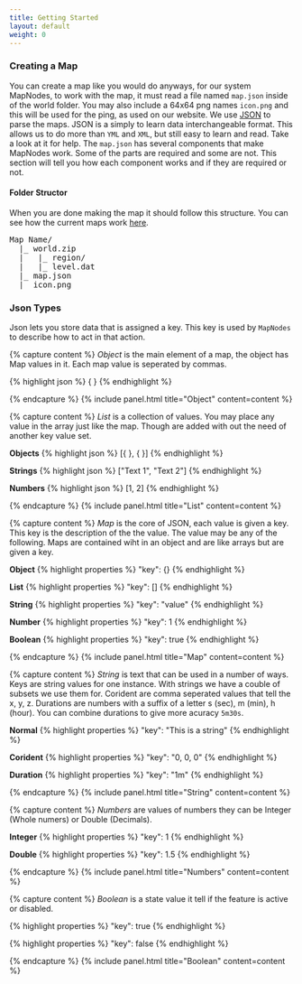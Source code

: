 ```yaml
---
title: Getting Started
layout: default
weight: 0
---
```


### Creating a Map
You can create a map like you would do anyways, for our system MapNodes, to work with the map, it must read a file named `map.json` inside of the world folder. You may also include a 64x64 png names `icon.png` and this will be used for the ping, as used on our website. We use <a href="http://www.json.org/" target="_blank">JSON</a> to parse the maps. JSON is a simply to learn data interchangeable format. This allows us to do more than `YML` and `XML`, but still easy to learn and read. Take a look at it for help. The `map.json` has several components that make MapNodes work. Some of the parts are required and some are not. This section will tell you
how each component works and if they are required or not.

#### Folder Structor
When you are done making the map it should follow this structure. You can see how
the current maps work <a href="https://maps.year4000.net/" target="_blank">here</a>.

<pre>
Map Name/
  |_ world.zip
  |   |_ region/
  |   |_ level.dat
  |_ map.json
  |_ icon.png
</pre>

### Json Types
Json lets you store data that is assigned a key. This key is used by `MapNodes` to describe how to act in that action.

{% capture content %}
*Object* is the main element of a map, the object has Map values in it. Each map value is seperated by commas.

{% highlight json %}
{ }
{% endhighlight %}

{% endcapture %}
{% include panel.html title="Object" content=content %}



{% capture content %}
*List* is a collection of values. You may place any value in the array just like the map. Though are added with out the need of another key value set.

**Objects**
{% highlight json %}
[{ }, { }]
{% endhighlight %}

**Strings**
{% highlight json %}
["Text 1", "Text 2"]
{% endhighlight %}

**Numbers**
{% highlight json %}
[1, 2]
{% endhighlight %}

{% endcapture %}
{% include panel.html title="List" content=content %}



{% capture content %}
*Map* is the core of JSON, each value is given a key. This key is the description of the the value. The value may be any of the following. Maps are contained wiht in an object and are like arrays but are given a key.

**Object**
{% highlight properties %}
"key": {}
{% endhighlight %}

**List**
{% highlight properties %}
"key": []
{% endhighlight %}

**String**
{% highlight properties %}
"key": "value"
{% endhighlight %}

**Number**
{% highlight properties %}
"key": 1
{% endhighlight %}

**Boolean**
{% highlight properties %}
"key": true
{% endhighlight %}

{% endcapture %}
{% include panel.html title="Map" content=content %}



{% capture content %}
*String* is text that can be used in a number of ways. Keys are string values for one instance. With strings we have a couble of subsets we use them for. Corident are comma seperated values that tell the x, y, z. Durations are numbers with a suffix of a letter s (sec), m (min), h (hour). You can combine durations to give more acuracy `5m30s`.

**Normal**
{% highlight properties %}
"key": "This is a string"
{% endhighlight %}

**Corident**
{% highlight properties %}
"key": "0, 0, 0"
{% endhighlight %}

**Duration**
{% highlight properties %}
"key": "1m"
{% endhighlight %}

{% endcapture %}
{% include panel.html title="String" content=content %}



{% capture content %}
*Numbers* are values of numbers they can be Integer (Whole numers) or Double (Decimals).

**Integer**
{% highlight properties %}
"key": 1
{% endhighlight %}

**Double**
{% highlight properties %}
"key": 1.5
{% endhighlight %}

{% endcapture %}
{% include panel.html title="Numbers" content=content %}



{% capture content %}
*Boolean* is a state value it tell if the feature is active or disabled.

{% highlight properties %}
"key": true
{% endhighlight %}

{% highlight properties %}
"key": false
{% endhighlight %}

{% endcapture %}
{% include panel.html title="Boolean" content=content %}
